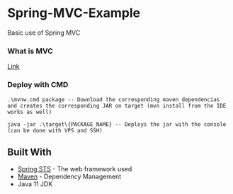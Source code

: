 # Spring-MVC-Example

Basic use of Spring MVC

### What is MVC
[Link](https://www.javatpoint.com/spring-mvc-tutorial)

### Deploy with CMD

```
.\mvnw.cmd package -- Download the corresponding maven dependencias and creates the corresponding JAR on target (mvn install from the IDE works as well)

java -jar .\target\{PACKAGE_NAME} -- Deploys the jar with the console (can be done with VPS and SSH)
```

## Built With

* [Spring STS](https://spring.io/tools) - The web framework used
* [Maven](https://maven.apache.org/) - Dependency Management
* Java 11 JDK
